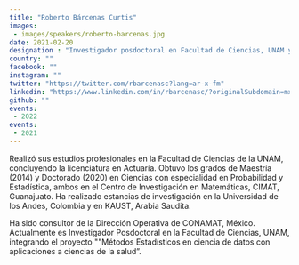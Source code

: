 ```yaml
---
title: "Roberto Bárcenas Curtis"
images:
 - images/speakers/roberto-barcenas.jpg
date: 2021-02-20
designation : "Investigador posdoctoral en Facultad de Ciencias, UNAM y Consultor de Dirección Operativa en CONAMAT, México"
country: ""
facebook: ""
instagram: ""
twitter: "https://twitter.com/rbarcenasc?lang=ar-x-fm"
linkedin: "https://www.linkedin.com/in/rbarcenasc/?originalSubdomain=mx"
github: ""
events:
 - 2022
events:
 - 2021
---
```

Realizó sus estudios profesionales en la Facultad de Ciencias de la UNAM, concluyendo la licenciatura en Actuaría. Obtuvo los grados de Maestría (2014) y Doctorado (2020) en Ciencias con especialidad en Probabilidad y Estadística, ambos en el Centro de Investigación en Matemáticas, CIMAT, Guanajuato. Ha realizado estancias de investigación en la Universidad de los Andes, Colombia y en KAUST, Arabia Saudita. 

Ha sido consultor de la Dirección Operativa de CONAMAT, México. Actualmente es Investigador Posdoctoral en la Facultad de Ciencias, UNAM, integrando el proyecto ""Métodos Estadísticos en ciencia de datos con aplicaciones a ciencias de la salud”.
